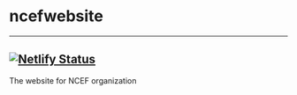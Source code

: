 # ncefwebsite
---
[![Netlify Status](https://api.netlify.com/api/v1/badges/6fac09a3-1d84-42a8-96bb-41175edaed39/deploy-status)](https://app.netlify.com/sites/ncef-nepal/deploys)
---
The website for NCEF organization
